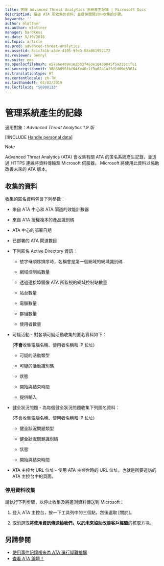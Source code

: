 ```yaml
---
title: 管理 Advanced Threat Analytics 系統產生記錄 | Microsoft Docs
description: 描述 ATA 所收集的資料，並提供關閉資料收集的步驟。
keywords: ''
author: mlottner
ms.author: mlottner
manager: barbkess
ms.date: 8/19/2018
ms.topic: article
ms.prod: advanced-threat-analytics
ms.assetid: 8c1c7a1b-a3de-4105-9fd0-08a061952172
ms.reviewer: bennyl
ms.suite: ems
ms.openlocfilehash: e5766e409a1e2bb3f463e10459045f5a233c1fe1
ms.sourcegitcommit: 38b68d96fbf04fe40e1f9a62a1af3d1d00e63614
ms.translationtype: HT
ms.contentlocale: zh-TW
ms.lasthandoff: 04/02/2019
ms.locfileid: "58808133"
---
```

# <a name="manage-system-generated-logs"></a>管理系統產生的記錄

適用對象：*Advanced Threat Analytics 1.9 版*

[!INCLUDE [Handle personal data](../includes/gdpr-intro-sentence.md)]

 > [!NOTE]
 > Advanced Threat Analytics (ATA) 會收集有關 ATA 的匿名系統產生記錄，並透過 HTTPS 連線將資料傳輸至 Microsoft 伺服器。 Microsoft 將使用此資料以協助改善未來的 ATA 版本。

## <a name="data-collected"></a>收集的資料

收集的匿名資料包含下列參數︰

-   來自 ATA 中心和 ATA 閘道的效能計數器

-   來自 ATA 授權複本的產品識別碼

-   ATA 中心的部署日期

-   已部署的 ATA 閘道數目

-   下列匿名 Active Directory 資訊︰

    -   依字母順序排序時，名稱會是第一個網域的網域識別碼

    -   網域控制站數量

    -   透過連接埠鏡像 ATA 所監視的網域控制站數量

    -   站台數量

    -   電腦數量

    -   群組數量

    -   使用者數量

-   可疑活動  - 對各項可疑活動收集的匿名資料如下︰

    (**不會**收集電腦名稱、使用者名稱和 IP 位址)

    -   可疑的活動類型

    -   可疑的活動識別碼

    -   狀態

    -   開始與結束時間

    -   提供輸入

- 健全狀況問題 - 為每個健全狀況問題收集下列匿名資料︰

    (不會收集電腦名稱、使用者名稱和 IP 位址)

    -   健全狀況問題類型

    -   健全狀況問題識別碼

    -   狀態

    -   開始與結束時間

- ATA 主控台 URL 位址 - 使用 ATA 主控台時的 URL 位址，也就是所要造訪的 ATA 主控台中的頁面。


### <a name="disable-data-collection"></a>停用資料收集
請執行下列步驟，以停止收集及將遙測資料傳送到 Microsoft：

1.  登入 ATA 主控台，按一下工具列中的三個點，然後選取 [關於]。

2.  取消選取**將使用資訊傳送給我們，以於未來協助改善客戶經驗**的核取方塊。

## <a name="see-also"></a>另請參閱
- [使用事件記錄檔來為 ATA 進行疑難排解](troubleshooting-ata-using-logs.md)
- [查看 ATA 論壇！](https://social.technet.microsoft.com/Forums/security/home?forum=mata)
